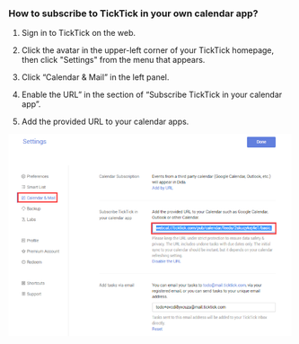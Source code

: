 ### How to subscribe to TickTick in your own calendar app?

1. Sign in to TickTick on the web.

2. Click the avatar in the upper-left corner of your TickTick homepage, then click "Settings" from the menu that appears.

3. Click “Calendar & Mail” in the left panel.

4. Enable the URL” in the section of “Subscribe TickTick in your calendar app”.

5. Add the provided URL to your calendar apps.

![](calendarsubscription.png)

